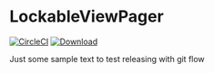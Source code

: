 # LockableViewPager

[![CircleCI](https://circleci.com/gh/bskierys/LockableViewPager/tree/master.svg?style=svg)](https://circleci.com/gh/bskierys/LockableViewPager/tree/master)
[ ![Download](https://api.bintray.com/packages/bskierys/Maven/lockable-view-pager/images/download.svg) ](https://bintray.com/bskierys/Maven/lockable-view-pager/_latestVersion)

Just some sample text to test releasing with git flow